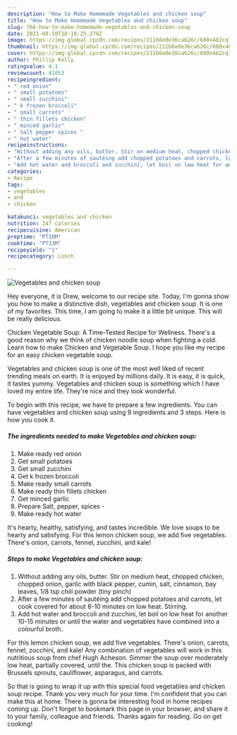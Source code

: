```yaml
---
description: "How to Make Homemade Vegetables and chicken soup"
title: "How to Make Homemade Vegetables and chicken soup"
slug: 766-how-to-make-homemade-vegetables-and-chicken-soup
date: 2021-08-10T18:18:25.279Z
image: https://img-global.cpcdn.com/recipes/211b6e0e36ca626c/680x482cq70/vegetables-and-chicken-soup-recipe-main-photo.jpg
thumbnail: https://img-global.cpcdn.com/recipes/211b6e0e36ca626c/680x482cq70/vegetables-and-chicken-soup-recipe-main-photo.jpg
cover: https://img-global.cpcdn.com/recipes/211b6e0e36ca626c/680x482cq70/vegetables-and-chicken-soup-recipe-main-photo.jpg
author: Phillip Kelly
ratingvalue: 4.1
reviewcount: 41053
recipeingredient:
- " red onion"
- " small potatoes"
- " small zucchini"
- " k frozen broccoli"
- " small carrots"
- " thin fillets chicken"
- " minced garlic"
- " Salt pepper spices "
- " hot water"
recipeinstructions:
- "Without adding any oils, butter. Stir on medium heat, chopped chicken, chopped onion, garlic with black pepper, cumin, salt, cinnamon, bay leaves, 1/8 tsp chili powder (tiny pinch)"
- "After a few minutes of sautéing add chopped potatoes and carrots, let cook covered for about 8-10 minutes on low heat. Stirring."
- "Add hot water and broccoli and zucchini, let boil on low heat for another 10-15 minutes or until the water and vegetables have combined into a colourful broth."
categories:
- Recipe
tags:
- vegetables
- and
- chicken

katakunci: vegetables and chicken 
nutrition: 247 calories
recipecuisine: American
preptime: "PT10M"
cooktime: "PT33M"
recipeyield: "1"
recipecategory: Lunch

---
```



![Vegetables and chicken soup](https://img-global.cpcdn.com/recipes/211b6e0e36ca626c/680x482cq70/vegetables-and-chicken-soup-recipe-main-photo.jpg)

Hey everyone, it is Drew, welcome to our recipe site. Today, I'm gonna show you how to make a distinctive dish, vegetables and chicken soup. It is one of my favorites. This time, I am going to make it a little bit unique. This will be really delicious.

Chicken Vegetable Soup: A Time-Tested Recipe for Wellness. There&#39;s a good reason why we think of chicken noodle soup when fighting a cold. Learn how to make Chicken and Vegetable Soup. I hope you like my recipe for an easy chicken vegetable soup.

Vegetables and chicken soup is one of the most well liked of recent trending meals on earth. It is enjoyed by millions daily. It is easy, it is quick, it tastes yummy. Vegetables and chicken soup is something which I have loved my entire life. They're nice and they look wonderful.


To begin with this recipe, we have to prepare a few ingredients. You can have vegetables and chicken soup using 9 ingredients and 3 steps. Here is how you cook it.

<!--inarticleads1-->

##### The ingredients needed to make Vegetables and chicken soup:

1. Make ready  red onion
1. Get  small potatoes
1. Get  small zucchini
1. Get  k frozen broccoli
1. Make ready  small carrots
1. Make ready  thin fillets chicken
1. Get  minced garlic
1. Prepare  Salt, pepper, spices -
1. Make ready  hot water


It&#39;s hearty, healthy, satisfying, and tastes incredible. We love soups to be hearty and satisfying. For this lemon chicken soup, we add five vegetables. There&#39;s onion, carrots, fennel, zucchini, and kale! 

<!--inarticleads2-->

##### Steps to make Vegetables and chicken soup:

1. Without adding any oils, butter. Stir on medium heat, chopped chicken, chopped onion, garlic with black pepper, cumin, salt, cinnamon, bay leaves, 1/8 tsp chili powder (tiny pinch)
1. After a few minutes of sautéing add chopped potatoes and carrots, let cook covered for about 8-10 minutes on low heat. Stirring.
1. Add hot water and broccoli and zucchini, let boil on low heat for another 10-15 minutes or until the water and vegetables have combined into a colourful broth.


For this lemon chicken soup, we add five vegetables. There&#39;s onion, carrots, fennel, zucchini, and kale! Any combination of vegetables will work in this nutritious soup from chef Hugh Acheson. Simmer the soup over moderately low heat, partially covered, until the. This chicken soup is packed with Brussels sprouts, cauliflower, asparagus, and carrots. 

So that is going to wrap it up with this special food vegetables and chicken soup recipe. Thank you very much for your time. I'm confident that you can make this at home. There is gonna be interesting food in home recipes coming up. Don't forget to bookmark this page in your browser, and share it to your family, colleague and friends. Thanks again for reading. Go on get cooking!
